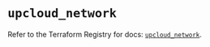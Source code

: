 # `upcloud_network`

Refer to the Terraform Registry for docs: [`upcloud_network`](https://registry.terraform.io/providers/upcloudltd/upcloud/5.10.0/docs/resources/network).
